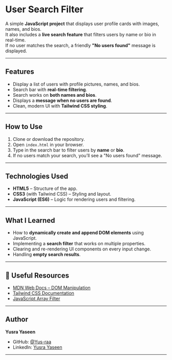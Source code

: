 # User Search Filter

A simple **JavaScript project** that displays user profile cards with images, names, and bios.  
It also includes a **live search feature** that filters users by name or bio in real-time.  
If no user matches the search, a friendly **"No users found"** message is displayed.

---

## Features
- Display a list of users with profile pictures, names, and bios.
- Search bar with **real-time filtering**.
- Search works on **both names and bios**.
- Displays a **message when no users are found**.
- Clean, modern UI with **Tailwind CSS styling**.

---

## How to Use
1. Clone or download the repository.
2. Open `index.html` in your browser.
3. Type in the search bar to filter users by **name** or **bio**.
4. If no users match your search, you’ll see a "No users found" message.

---

## Technologies Used
- **HTML5** – Structure of the app.
- **CSS3** (with Tailwind CSS) – Styling and layout.
- **JavaScript (ES6)** – Logic for rendering users and filtering.

---

## What I Learned
- How to **dynamically create and append DOM elements** using JavaScript.
- Implementing a **search filter** that works on multiple properties.
- Clearing and re-rendering UI components on every input change.
- Handling **empty search results**.

---

## 🔗 Useful Resources
- [MDN Web Docs – DOM Manipulation](https://developer.mozilla.org/en-US/docs/Web/API/Document_Object_Model/Introduction)  
- [Tailwind CSS Documentation](https://tailwindcss.com/docs)  
- [JavaScript Array Filter](https://developer.mozilla.org/en-US/docs/Web/JavaScript/Reference/Global_Objects/Array/filter)  

---

## Author
**Yusra Yaseen**  

- GitHub: [@Yus-raa](https://github.com/Yus-raa)  
- LinkedIn: [Yusra Yaseen](https://www.linkedin.com/in/yusra-yaseen)  

---
